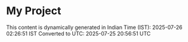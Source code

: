 # My Project

This content is dynamically generated in Indian Time (IST): 2025-07-26 02:26:51 IST
Converted to UTC: 2025-07-25 20:56:51 UTC
